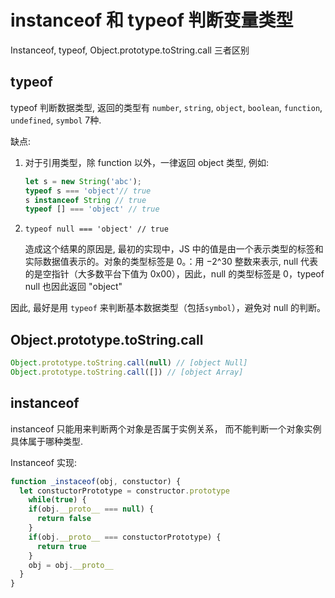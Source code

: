 <!--
Created: Wed Jul 28 2021 16:53:34 GMT+0800 (China Standard Time)
Modified: Wed Jul 28 2021 16:53:34 GMT+0800 (China Standard Time)
-->
<!-- Tag: Js -->

# instanceof 和 typeof 判断变量类型

Instanceof, typeof, Object.prototype.toString.call 三者区别

## typeof

typeof 判断数据类型, 返回的类型有 `number`, `string`, `object`, `boolean`, `function`, `undefined`, `symbol` 7种.

缺点:
1. 对于引用类型，除 function 以外，一律返回 object 类型,  例如:

    ```javascript
    let s = new String('abc');
    typeof s === 'object'// true
    s instanceof String // true
    typeof [] === 'object' // true
    ```

2. `typeof null === 'object' // true` 

    造成这个结果的原因是, 最初的实现中，JS 中的值是由一个表示类型的标签和实际数据值表示的。对象的类型标签是 0。：用 −2^30 整数来表示, null 代表的是空指针（大多数平台下值为 0x00），因此，null 的类型标签是 0，typeof null 也因此返回 "object"

因此, 最好是用 `typeof` 来判断基本数据类型（包括`symbol`），避免对 null 的判断。

## Object.prototype.toString.call

```javascript
Object.prototype.toString.call(null) // [object Null]
Object.prototype.toString.call([]) // [object Array]
```



## instanceof

instanceof 只能用来判断两个对象是否属于实例关系， 而不能判断一个对象实例具体属于哪种类型.

Instanceof 实现:

```javascript
function _instaceof(obj, constuctor) {
  let constuctorPrototype = constructor.prototype
	while(true) {
    if(obj.__proto__ === null) {
      return false
    }
    if(obj.__proto__ === constuctorPrototype) {
      return true
    }
    obj = obj.__proto__
  }
}
```



